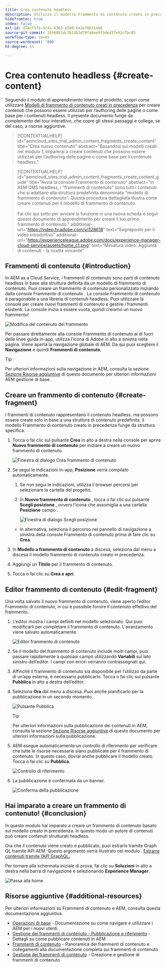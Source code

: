 ```yaml
---
title: Crea contenuto headless
description: Utilizza il modello Frammento di contenuto creato in precedenza per creare contenuti che possono essere utilizzati per la creazione delle pagine o come base per il contenuto headless.
hidefromtoc: true
index: false
exl-id: d74cf5fb-4c4a-4363-a500-6e2ef6811e60
source-git-commit: 1456891dc3b13b3d79fa8ee9f3ded37e92cfbc85
workflow-type: tm+mt
source-wordcount: '900'
ht-degree: 1%

---
```


# Crea contenuto headless {#create-content}

Seguendo il modulo di apprendimento interno al prodotto, scopri come utilizzare [Modelli di frammento di contenuto creati in precedenza](content-structure.md) per creare contenuti che possono essere utilizzati per l’authoring delle pagine o come base per i contenuti headless. Il presente documento funge da complemento del tour interattivo, che copre gli stessi passaggi e collega, se del caso, a risorse aggiuntive.

>[!CONTEXTUALHELP]
>id="aemcloud_sites_trial_admin_content_fragments_create_content"
>title="Crea nuovo contenuto"
>abstract="Basandosi sui modelli creati nel modulo 1, imparerai a creare contenuti che possono essere utilizzati per l’authoring delle pagine o come base per il contenuto headless."

>[!CONTEXTUALHELP]
>id="aemcloud_sites_trial_admin_content_fragments_create_content_guide"
>title="Avvia la console Frammento di contenuto"
>abstract="In AEM CMS headless, i &quot;frammenti di contenuto&quot; sono tutti i contenuti che si adattano alla struttura predefinita denominata &quot;modello di frammento di contenuto&quot;. Questa procedura dettagliata illustra come creare contenuti per il modello di frammento di contenuto.<br><br>Fai clic qui sotto per avviare la funzione in una nuova scheda e segui questo documento di apprendimento per creare il tuo primo frammento di contenuto."
>additional-url="https://video.tv.adobe.com/v/328618" text="Segnaposto per il video introduttivo"
>additional-url="https://experienceleague.adobe.com/docs/experience-manager-cloud-service/assets/home_c1.png" text="Miniatura video: Aggiunta di contenuti - la ricetta vincente"

## Frammenti di contenuto {#introduction}

In AEM as a Cloud Service, i frammenti di contenuto sono parti di contenuto headless in base alla struttura definita da un modello di frammento di contenuto. Puoi creare un frammento di contenuto personalizzato iniziando dalla console Frammento di contenuto . La console Frammento di contenuto è paragonabile a una libreria di contenuti headless. Puoi utilizzare la console per creare nuovi frammenti di contenuto e gestire i frammenti esistenti. La console inizia a essere vuota, quindi creiamo un nuovo frammento!

![Modifica del contenuto del frammento](assets/create-content/content-fragment-console.png)

Per passare direttamente alla console Frammento di contenuto al di fuori delle linee guida in-app, utilizza l’icona di Adobe in alto a sinistra nella pagina. Viene aperta la navigazione globale di AEM. Da qui puoi scegliere il **Navigazione** e quindi **Frammenti di contenuto**.

>[!TIP]
>
>Per ulteriori informazioni sulla navigazione in AEM, consulta la sezione [Sezione Risorse aggiuntive](#additional-resources) di questo documento per ulteriori informazioni AEM gestione di base.

## Creare un frammento di contenuto {#create-fragment}

I frammenti di contenuto rappresentano il contenuto headless. ma possono essere create solo in base a una struttura di contenuto predefinita. Il modello Frammento di contenuto creato in precedenza funge da struttura specifica.

1. Tocca o fai clic sul pulsante **Crea** in alto a destra nella console per aprire **Nuovo frammento di contenuto** per iniziare a creare un nuovo frammento di contenuto.

   ![Finestra di dialogo Crea frammento di contenuto](assets/create-content/create-content-fragment.png)

1. Se segui le indicazioni in-app, **Posizione** verrà compilato automaticamente.

   1. Se non segui le indicazioni, utilizza il browser percorsi per selezionare la cartella del progetto.

   1. In **Nuovo frammento di contenuto** , tocca o fai clic sul pulsante **Scegli posizione** , ovvero l’icona che assomiglia a una cartella **Posizione** campo .

      ![Finestra di dialogo Scegli posizione](assets/create-content/choose-location.png)
   * In alternativa, seleziona il percorso nel pannello di navigazione a sinistra della console Frammento di contenuto prima di fare clic su **Crea**.


1. In **Modello a frammento di contenuto** a discesa, seleziona dal menu a discesa il modello frammento di contenuto creato in precedenza.

1. Aggiungi un **Titolo** per il frammento di contenuto.

1. Tocca o fai clic su **Crea e apri**.

## Editor frammento di contenuto {#edit-fragment}

Una volta salvato il nuovo frammento di contenuto, viene aperto l’editor Frammento di contenuto, in cui è possibile fornire il contenuto effettivo del frammento.

1. L’editor mostra i campi definiti nel modello selezionato. Qui puoi modificarli per completare il frammento di contenuto. L&#39;avanzamento viene salvato automaticamente.

   ![Editor frammento di contenuto](assets/create-content/content-fragment-editor.png)

1. Se il modello del frammento di contenuto include molti campi, puoi passare rapidamente a qualsiasi campo utilizzando **Variabili** sul lato sinistro dell’editor. I campi con errori verranno contrassegnati qui.

1. Affinché il frammento di contenuto sia disponibile per l’utilizzo da parte di un’app esterna, è necessario pubblicarlo. Tocca o fai clic sul pulsante **Pubblica** in alto a destra dell’editor.

1. Seleziona **Ora** dal menu a discesa. Puoi anche pianificarlo per la pubblicazione in un secondo momento.

   ![Pulsante Pubblica](assets/create-content/publish.png)

   >[!TIP]
   >
   >Per ulteriori informazioni sulla pubblicazione dei contenuti in AEM, consulta la sezione [Sezione Risorse aggiuntive](#additional-resources) di questo documento per ulteriori informazioni sulla pubblicazione.

1. AEM esegue automaticamente un controllo di riferimento per verificare che tutte le risorse necessarie siano pubblicate per il frammento di contenuto. In questo caso, dovrai anche pubblicare il modello creato. Tocca o fai clic su **Pubblica**.

   ![Controllo di riferimento](assets/create-content/references.png)

1. La pubblicazione è confermata da un banner.

   ![Conferma della pubblicazione](assets/create-content/publish-confirm.png)

## Hai imparato a creare un frammento di contenuto! {#conclusion}

In questo modulo hai imparato a creare un frammento di contenuto basato sul modello creato in precedenza. In questo modo un autore di contenuti può creare contenuti strutturati headless.

Ora che il contenuto viene creato e pubblicato, puoi estrarlo tramite Graph QL tramite API AEM. Questo argomento verrà illustrato nel modulo . [Estrarre contenuti tramite l’API GraphQL.](extract-content.md)

Per tornare alla schermata iniziale di prova, fai clic su **Soluzioni** in alto a destra nella barra di navigazione e selezionando **Experience Manager**.

![Passa alla home](assets/create-content/home.png)

## Risorse aggiuntive {#additional-resources}

Per ulteriori informazioni su Frammenti di contenuto e AEM, consulta questa documentazione aggiuntiva.

* [Operazioni di base](/help/sites-cloud/authoring/getting-started/basic-handling.md) - Documentazione su come navigare e utilizzare i AEM per i nuovi utenti
* [Gestione dei frammenti di contenuto - Pubblicazione e riferimento](/help/assets/content-fragments/content-fragments-managing.md#publishing-and-referencing-a-fragment) - Dettagli su come pubblicare contenuti in AEM
* [Frammenti di contenuto](/help/assets/content-fragments/content-fragments.md) - Panoramica dei frammenti di contenuto e collegamenti alla documentazione completa sui frammenti di contenuto
* [Gestione dei frammenti di contenuto](/help/assets/content-fragments/content-fragments-managing.md) - Creazione e gestione di frammenti di contenuto
